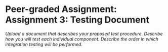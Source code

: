 # Peer-graded Assignment: Assignment 3: Testing Document

*Upload a document that describes your proposed test procedure. Describe how you will test each individual component. Describe the order in which integration testing will be performed.*